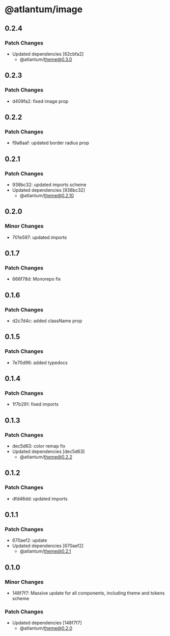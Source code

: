 # @atlantum/image

## 0.2.4

### Patch Changes

-   Updated dependencies [62cbfa2]
    -   @atlantum/theme@0.3.0

## 0.2.3

### Patch Changes

-   d409fa2: fixed image prop

## 0.2.2

### Patch Changes

-   f9a8aaf: updated border radius prop

## 0.2.1

### Patch Changes

-   938bc32: updated imports scheme
-   Updated dependencies [938bc32]
    -   @atlantum/theme@0.2.10

## 0.2.0

### Minor Changes

-   701e597: updated imports

## 0.1.7

### Patch Changes

-   666f78d: Monorepo fix

## 0.1.6

### Patch Changes

-   d2c7d4c: added className prop

## 0.1.5

### Patch Changes

-   7e70d96: added typedocs

## 0.1.4

### Patch Changes

-   1f7b291: fixed imports

## 0.1.3

### Patch Changes

-   dec5d63: color remap fix
-   Updated dependencies [dec5d63]
    -   @atlantum/theme@0.2.2

## 0.1.2

### Patch Changes

-   dfd48dd: updated imports

## 0.1.1

### Patch Changes

-   670aef2: update
-   Updated dependencies [670aef2]
    -   @atlantum/theme@0.2.1

## 0.1.0

### Minor Changes

-   148f7f7: Massive update for all components, including theme and tokens scheme

### Patch Changes

-   Updated dependencies [148f7f7]
    -   @atlantum/theme@0.2.0
